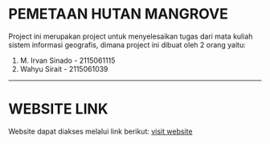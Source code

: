 # PEMETAAN HUTAN MANGROVE
Project ini merupakan project untuk menyelesaikan tugas dari mata kuliah sistem informasi geografis, dimana project ini dibuat oleh 2 orang yaitu:
1. M. Irvan Sinado - 2115061115
2. Wahyu Sirait - 2115061039

---

# WEBSITE LINK
Website dapat diakses melalui link berikut:
[visit website]([url](https://irvanvansy.github.io/webgis_hutan_mangrove/))

